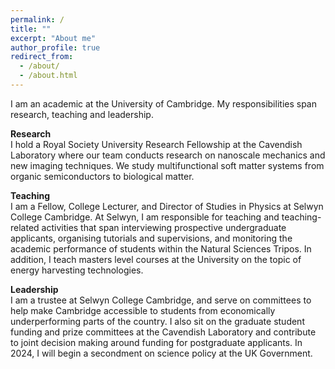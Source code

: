 ```yaml
---
permalink: /
title: ""
excerpt: "About me"
author_profile: true
redirect_from: 
  - /about/
  - /about.html
---
```



I am an academic at the University of Cambridge. My responsibilities span research, teaching and leadership. 

**Research**   
I hold a Royal Society University Research Fellowship at the Cavendish Laboratory where our team conducts research on nanoscale mechanics and new imaging techniques. We study multifunctional soft matter systems from organic semiconductors to biological matter. 

**Teaching**  
I am a Fellow, College Lecturer, and Director of Studies in Physics at Selwyn College Cambridge. At Selwyn, I am responsible for teaching and teaching-related activities that span interviewing prospective undergraduate applicants, organising tutorials and supervisions, and monitoring the academic performance of students within the Natural Sciences Tripos. In addition, I teach masters level courses at the University on the topic of energy harvesting technologies.

**Leadership**  
I am a trustee at Selwyn College Cambridge, and serve on committees to help make Cambridge accessible to students from economically underperforming parts of the country. I also sit on the graduate student funding and prize committees at the Cavendish Laboratory and contribute to joint decision making around funding for postgraduate applicants. 
In 2024, I will begin a secondment on science policy at the UK Government.
